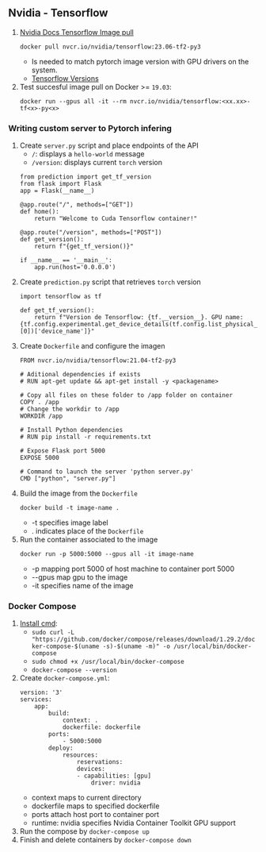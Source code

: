 ## Nvidia - Tensorflow
1. [Nvidia Docs Tensorflow Image pull](https://docs.nvidia.com/deeplearning/frameworks/tensorflow-release-notes/running.html)
    ```
    docker pull nvcr.io/nvidia/tensorflow:23.06-tf2-py3
    ```
    - Is needed to match pytorch image version with GPU drivers on the system.
    - [Tensorflow Versions](https://docs.nvidia.com/deeplearning/frameworks/tensorflow-release-notes/index.html)
2. Test succesful image pull on Docker >= `19.03`:
    ```
    docker run --gpus all -it --rm nvcr.io/nvidia/tensorflow:<xx.xx>-tf<x>-py<x>
    ```

### Writing custom server to Pytorch infering
1. Create `server.py` script and place endpoints of the API
    - `/`: displays a `hello-world` message
    - `/version`: displays current `torch` version
    ```
    from prediction import get_tf_version
    from flask import Flask
    app = Flask(__name__)

    @app.route("/", methods=["GET"])
    def home():
        return "Welcome to Cuda Tensorflow container!"

    @app.route("/version", methods=["POST"])
    def get_version():
        return f"{get_tf_version()}"

    if __name__ == '__main__':
        app.run(host='0.0.0.0')
    ```
2. Create `prediction.py` script that retrieves `torch` version
    ```
    import tensorflow as tf

    def get_tf_version():
        return f"Version de Tensorflow: {tf.__version__}. GPU name: {tf.config.experimental.get_device_details(tf.config.list_physical_devices('GPU')[0])['device_name']}"
    ```
3. Create `Dockerfile` and configure the imagen
    ```
    FROM nvcr.io/nvidia/tensorflow:21.04-tf2-py3

    # Aditional dependencies if exists
    # RUN apt-get update && apt-get install -y <packagename>

    # Copy all files on these folder to /app folder on container
    COPY . /app
    # Change the workdir to /app
    WORKDIR /app

    # Install Python dependencies
    # RUN pip install -r requirements.txt

    # Expose Flask port 5000
    EXPOSE 5000

    # Command to launch the server 'python server.py'
    CMD ["python", "server.py"]
    ```
4. Build the image from the `Dockerfile`
    ```
    docker build -t image-name .
    ```
    - -t specifies image label
    - . indicates place of the `Dockerfile`
5. Run the container associated to the image
    ```
    docker run -p 5000:5000 --gpus all -it image-name
    ```
    - -p mapping port 5000 of host machine to container port 5000
    - --gpus map gpu to the image
    - -it specifies name of the image

### Docker Compose
1. [Install cmd](https://www.digitalocean.com/community/tutorials/how-to-install-and-use-docker-compose-on-ubuntu-20-04):
    - `sudo curl -L "https://github.com/docker/compose/releases/download/1.29.2/docker-compose-$(uname -s)-$(uname -m)" -o /usr/local/bin/docker-compose`
    - `sudo chmod +x /usr/local/bin/docker-compose`
    - `docker-compose --version`
2. Create `docker-compose.yml`:
    ```
    version: '3'
    services:
        app:
            build:
                context: .
                dockerfile: dockerfile
            ports:
                - 5000:5000
            deploy:
                resources:
                    reservations:
                    devices:
                    - capabilities: [gpu]
                        driver: nvidia
    ```
    - context maps to current directory
    - dockerfile maps to specified dockerfile
    - ports attach host port to container port
    - runtime: nvidia specifies Nvidia Container Toolkit GPU support
3. Run the compose by `docker-compose up`
4. Finish and delete containers by `docker-compose down`